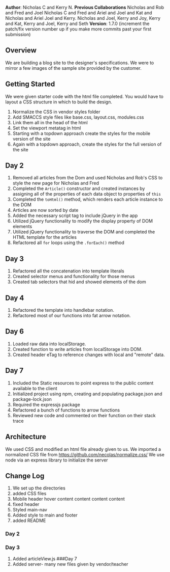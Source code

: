 **Author**: Nicholas C and Kerry N.
**Previous Collaborations** Nicholas and Rob and Fred and Joel Nicholas C and Fred and Ariel and Joel and Kat and Nicholas and Ariel Joel and Kerry. Nicholas and Joel, Kerry and Joy, Kerry and Kat, Kerry and Joel, Kerry and Seth
**Version**: 1.7.0 (increment the patch/fix version number up if you make more commits past your first submission)

## Overview
We are building a blog site to the designer's specifications. We were to mirror a few images of the sample site provided by the customer.

## Getting Started
We were given starter code with the html file completed. You would have to layout a CSS structure in which to build the design.
1. Normalize the CSS in vendor styles folder
1. Add SMACCS style files like base.css, layout.css, modules.css
1. Link them all in the head of the html
1. Set the viewport metatag in html
1. Starting with a topdown approach create the styles for the mobile version of the site
1. Again with a topdown approach, create the styles for the full version of the site
## Day 2
1. Removed all articles from the Dom and used Nicholas and Rob's CSS to style the new page for Nicholas and Fred
1. Completed the `Article()` constructor and created instances by assigning all of the properties of each data object to properties of `this`
1. Completed the `toHtml()` method, which renders each article instance to the DOM
1. Articles are now sorted by date
1. Added the necessary script tag to include jQuery in the app
1. Utilized jQuery functionality to modify the display property of DOM elements
1. Utilized jQuery functionality to traverse the DOM and completed the HTML template for the articles
1. Refactored all `for` loops using the `.forEach()` method
## Day 3
1. Refactored all the concatenation into template literals
1. Created selector menus and functionality for those menus
1. Created tab selectors that hid and showed elements of the dom
## Day 4
1. Refactored the template into handlebar notation.
1. Refactored most of our functions into fat arrow notation.
## Day 6
1. Loaded raw data into localStorage.
1. Created function to write articles from localStorage into DOM.
1. Created header eTag to reference changes with local and "remote" data.
## Day 7
1. Included the Static resources to point express to the public content available to the client
1. Initialized project using npm, creating and populating package.json and package-lock.json
1. Required the expressjs package
1. Refactored a bunch of functions to arrow functions
1. Reviewed new code and commented on their function on their stack trace

## Architecture
We used CSS and modified an html file already given to us. We imported a normalized CSS file from https://github.com/necolas/normalize.css/
We use node  via an express library to initialize the server

## Change Log
1. We set up the directories
1. added CSS files
1. Mobile header hover content content content content
1. fixed header
1. Styled main-nav
1. Added style to main and footer
1. added README
### Day 2
### Day 3
1. Added articleView.js
###Day 7
1. Added server- many new files given by vendor/teacher
